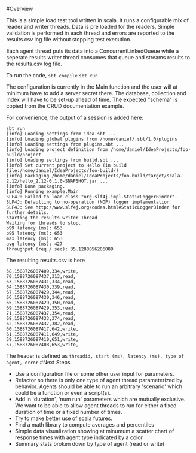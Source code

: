 #Overview

This is a simple load test tool written in scala.
It runs a configurable mix of reader and writer
threads.  Data is pre loaded for the readers.
Simple validation is performed in each thread and errors
are reported to the results.csv log file without stopping
test execution.

Each agent thread puts its data into a ConcurrentLinkedQueue
while a seperate results writer thread consumes that queue and
streams results to the results.csv log file.

To run the code, 
`sbt compile`
`sbt run`

The configuration is currently in the Main function and the 
user will at minimum have to add a server secret there.
The database, collection and index will have to be set-up
ahead of time.  The expected "schema" is copied from the CRUD
documentation example.

For convenience, the output of a session is added here:
```$xslt
sbt run
[info] Loading settings from idea.sbt ...
[info] Loading global plugins from /home/daniel/.sbt/1.0/plugins
[info] Loading settings from plugins.sbt ...
[info] Loading project definition from /home/daniel/IdeaProjects/foo-build/project
[info] Loading settings from build.sbt ...
[info] Set current project to Hello (in build file:/home/daniel/IdeaProjects/foo-build/)
[info] Packaging /home/daniel/IdeaProjects/foo-build/target/scala-2.12/hello_2.12-0.1.0-SNAPSHOT.jar ...
[info] Done packaging.
[info] Running example.Main 
SLF4J: Failed to load class "org.slf4j.impl.StaticLoggerBinder".
SLF4J: Defaulting to no-operation (NOP) logger implementation
SLF4J: See http://www.slf4j.org/codes.html#StaticLoggerBinder for further details.
starting the results writer Thread
Waiting for threads to stop.
p99 latency (ms): 653
p95 latency (ms): 653
max latency (ms): 653
avg latency (ms): 427
throughput (req / sec): 35.1288056206089
```

The resulting results.csv is here
``` 
58,1588726087409,334,write,
70,1588726087437,313,read,
63,1588726087431,334,read,
64,1588726087430,339,read,
67,1588726087429,344,read,
66,1588726087430,346,read,
65,1588726087429,350,read,
69,1588726087429,353,read,
71,1588726087437,354,read,
68,1588726087433,374,read,
62,1588726087437,382,read,
60,1588726087417,642,write,
61,1588726087411,649,write,
59,1588726087410,651,write,
57,1588726087408,653,write,
```
The header is defined as `threadid, start (ms), latency (ms), type of agent, error`
#Next Steps 

* Use a configuration file or some other user input for parameters.
* Refactor so there is only one type of agent thread parameterized by behavior.
Agents should be able to run an arbitrary 'scenario' which could be a function
or even a script(s).
* Add in 'duration', 'num run' parameters which are mutually exclusive.
We want to be able to allow agent threads to run for either a fixed
duration of time or a fixed number of times.
* Try to make better use of scala futures.
* Find a math library to compute averages and percentiles
* Simple data visualization showing at minumum a scatter chart
of response times with agent type indicated by a color
* Summary stats broken down by type of agent (read or write)
